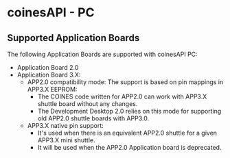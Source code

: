 # coinesAPI - PC

## Supported Application Boards

The following Application Boards are supported with coinesAPI PC:

- Application Board 2.0
- Application Board 3.X:
  - APP2.0 compatibility mode: The support is based on pin mappings in APP3.X EEPROM:
    - The COINES code written for APP2.0 can work with APP3.X shuttle board without any changes. 
    - The Development Desktop 2.0 relies on this mode for supporting old APP2.0 shuttle boards with APP3.0.
  - APP3.X native pin support:
     - It's used when there is an equivalent APP2.0 shuttle for a given APP3.X mini shuttle.
     - It will be used when the APP2.0 Application board is deprecated.  
